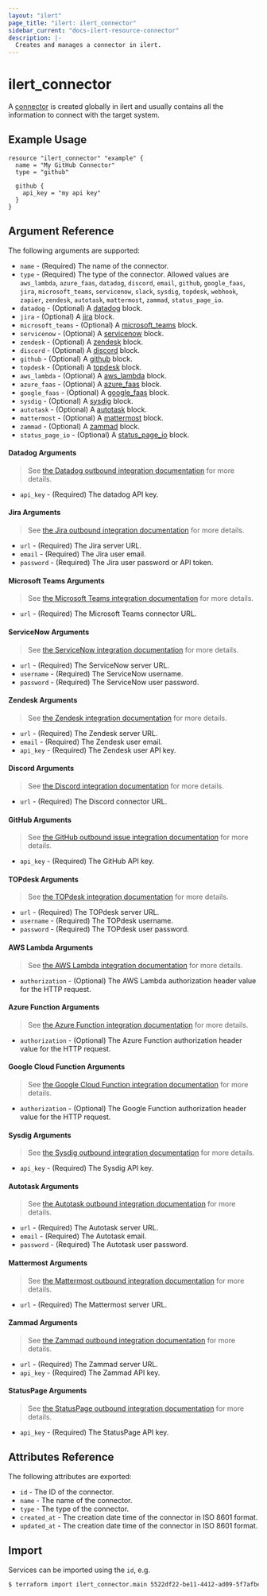 ```yaml
---
layout: "ilert"
page_title: "ilert: ilert_connector"
sidebar_current: "docs-ilert-resource-connector"
description: |-
  Creates and manages a connector in ilert.
---
```


# ilert_connector

A [connector](https://docs.ilert.com/getting-started/intro#connectors-and-connections-outbond-integrations) is created globally in ilert and usually contains all the information to connect with the target system.

## Example Usage

```hcl
resource "ilert_connector" "example" {
  name = "My GitHub Connector"
  type = "github"

  github {
    api_key = "my api key"
  }
}
```

## Argument Reference

The following arguments are supported:

- `name` - (Required) The name of the connector.
- `type` - (Required) The type of the connector. Allowed values are `aws_lambda`, `azure_faas`, `datadog`, `discord`, `email`, `github`, `google_faas`, `jira`, `microsoft_teams`, `servicenow`, `slack`, `sysdig`, `topdesk`, `webhook`, `zapier`, `zendesk`, `autotask`, `mattermost`, `zammad`, `status_page_io`.
- `datadog` - (Optional) A [datadog](#datadog-arguments) block.
- `jira` - (Optional) A [jira](#jira-arguments) block.
- `microsoft_teams` - (Optional) A [microsoft_teams](#microsoft-teams-arguments) block.
- `servicenow` - (Optional) A [servicenow](#servicenow-arguments) block.
- `zendesk` - (Optional) A [zendesk](#zendesk-arguments) block.
- `discord` - (Optional) A [discord](#discord-arguments) block.
- `github` - (Optional) A [github](#github-arguments) block.
- `topdesk` - (Optional) A [topdesk](#topdesk-arguments) block.
- `aws_lambda` - (Optional) A [aws_lambda](#aws-lambda-arguments) block.
- `azure_faas` - (Optional) A [azure_faas](#azure-function-arguments) block.
- `google_faas` - (Optional) A [google_faas](#google-cloud-function-arguments) block.
- `sysdig` - (Optional) A [sysdig](#sysdig-arguments) block.
- `autotask` - (Optional) A [autotask](#autotask-arguments) block.
- `mattermost` - (Optional) A [mattermost](#mattermost-arguments) block.
- `zammad` - (Optional) A [zammad](#zammad-arguments) block.
- `status_page_io` - (Optional) A [status_page_io](#statuspage-arguments) block.

#### Datadog Arguments

> See [the Datadog outbound integration documentation](https://docs.ilert.com/integrations/datadog/outbound) for more details.

- `api_key` - (Required) The datadog API key.

#### Jira Arguments

> See [the Jira outbound integration documentation](https://docs.ilert.com/integrations/jira/outbound) for more details.

- `url` - (Required) The Jira server URL.
- `email` - (Required) The Jira user email.
- `password` - (Required) The Jira user password or API token.

#### Microsoft Teams Arguments

> See [the Microsoft Teams integration documentation](https://docs.ilert.com/integrations/microsoft-teams) for more details.

- `url` - (Required) The Microsoft Teams connector URL.

#### ServiceNow Arguments

> See [the ServiceNow integration documentation](https://docs.ilert.com/integrations/service-now) for more details.

- `url` - (Required) The ServiceNow server URL.
- `username` - (Required) The ServiceNow username.
- `password` - (Required) The ServiceNow user password.

#### Zendesk Arguments

> See [the Zendesk integration documentation](https://docs.ilert.com/integrations/zendesk) for more details.

- `url` - (Required) The Zendesk server URL.
- `email` - (Required) The Zendesk user email.
- `api_key` - (Required) The Zendesk user API key.

#### Discord Arguments

> See [the Discord integration documentation](https://docs.ilert.com/integrations/discord) for more details.

- `url` - (Required) The Discord connector URL.

#### GitHub Arguments

> See [the GitHub outbound issue integration documentation](https://docs.ilert.com/integrations/github/outbound-issue) for more details.

- `api_key` - (Required) The GitHub API key.

#### TOPdesk Arguments

> See [the TOPdesk integration documentation](https://docs.ilert.com/integrations/topdesk/outbound) for more details.

- `url` - (Required) The TOPdesk server URL.
- `username` - (Required) The TOPdesk username.
- `password` - (Required) The TOPdesk user password.

#### AWS Lambda Arguments

> See [the AWS Lambda integration documentation](https://docs.ilert.com/integrations/aws-lambda) for more details.

- `authorization` - (Optional) The AWS Lambda authorization header value for the HTTP request.

#### Azure Function Arguments

> See [the Azure Function integration documentation](https://docs.ilert.com/integrations/azure-functions) for more details.

- `authorization` - (Optional) The Azure Function authorization header value for the HTTP request.

#### Google Cloud Function Arguments

> See [the Google Cloud Function integration documentation](https://docs.ilert.com/integrations/gcf) for more details.

- `authorization` - (Optional) The Google Function authorization header value for the HTTP request.

#### Sysdig Arguments

> See [the Sysdig outbound integration documentation](https://docs.ilert.com/integrations/sysdig/outbound) for more details.

- `api_key` - (Required) The Sysdig API key.

#### Autotask Arguments

> See [the Autotask outbound integration documentation](https://docs.ilert.com/integrations/autotask/outbound) for more details.

- `url` - (Required) The Autotask server URL.
- `email` - (Required) The Autotask email.
- `password` - (Required) The Autotask user password.

#### Mattermost Arguments

> See [the Mattermost outbound integration documentation](https://docs.ilert.com/integrations/mattermost) for more details.

- `url` - (Required) The Mattermost server URL.

#### Zammad Arguments

> See [the Zammad outbound integration documentation](https://docs.ilert.com/integrations/zammad/outbound) for more details.

- `url` - (Required) The Zammad server URL.
- `api_key` - (Required) The Zammad API key.

#### StatusPage Arguments

> See [the StatusPage outbound integration documentation](https://docs.ilert.com/integrations/statuspage) for more details.

- `api_key` - (Required) The StatusPage API key.

## Attributes Reference

The following attributes are exported:

- `id` - The ID of the connector.
- `name` - The name of the connector.
- `type` - The type of the connector.
- `created_at` - The creation date time of the connector in ISO 8601 format.
- `updated_at` - The creation date time of the connector in ISO 8601 format.

## Import

Services can be imported using the `id`, e.g.

```sh
$ terraform import ilert_connector.main 5522df22-be11-4412-ad09-5f7afbee4c2
```
